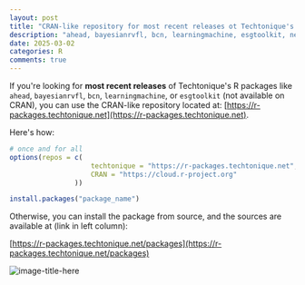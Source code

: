 ```yaml
---
layout: post
title: "CRAN-like repository for most recent releases ot Techtonique's R packages" 
description: "ahead, bayesianrvfl, bcn, learningmachine, esgtoolkit, new home"
date: 2025-03-02
categories: R
comments: true
---
```


If you're looking for **most recent releases** of Techtonique's R packages like `ahead`, `bayesianrvfl`, `bcn`, `learningmachine`, or `esgtoolkit` (not available on CRAN), you can use the CRAN-like repository located at: [https://r-packages.techtonique.net](https://r-packages.techtonique.net). 

Here's how:

```R
# once and for all
options(repos = c(
                    techtonique = "https://r-packages.techtonique.net",
                    CRAN = "https://cloud.r-project.org"
                ))

install.packages("package_name")                
```

Otherwise, you can install the package from source, and the sources are available at (link in left column):

[https://r-packages.techtonique.net/packages](https://r-packages.techtonique.net/packages)


![image-title-here]({{base}}/images/2025-03-02/2025-03-02-image1.png)
